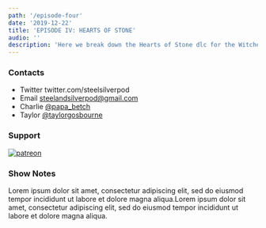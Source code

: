 ```yaml
---
path: '/episode-four'
date: '2019-12-22'
title: 'EPISODE IV: HEARTS OF STONE'
audio: ''
description: 'Here we break down the Hearts of Stone dlc for the Witcher 3.  We are joined by Brett from the Whispers of Oxenfurt Podcast. Rate, review and subscribe on Apple Podcasts.'
---
```


### Contacts

- <span>Twitter</span> twitter.com/steelsilverpod
- <span>Email</span> steelandsilverpod@gmail.com
- <span>Charlie</span> <a href="https://www.instagram.com/papa_betch/">@papa_betch</a>
- <span>Taylor</span> <a href="https://twitter.com/taylorgosbourne">@taylorgosbourne</a>

### Support

[![patreon](https://raw.githubusercontent.com/taylorosbourne/steelandsilverpod.fm/master/src/images/patreon.png)](https://patreon.com/steelandsilverpod "Our Patreon")

### Show Notes

Lorem ipsum dolor sit amet, consectetur adipiscing elit, sed do eiusmod tempor incididunt ut labore et dolore magna aliqua.Lorem ipsum dolor sit amet, consectetur adipiscing elit, sed do eiusmod tempor incididunt ut labore et dolore magna aliqua. 